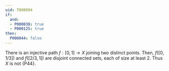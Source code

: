 ```yaml
---
uid: T000094
if:
  and:
  - P000038: true
  - P000125: true
then:
  P000044: false
---
```


There is an injective path $f:[0,1]\to X$ joining two distinct points.
Then, $f([0,1/3])$ and $f([2/3,1])$ are disjoint connected sets, each of size at least $2$.
Thus $X$ is not {P44}.
